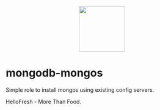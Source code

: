 <p align="center">
  <a href="https://hellofresh.com">
    <img width="120" src="https://www.hellofresh.de/images/hellofresh/press/HelloFresh_Logo.png">
  </a>
</p>


mongodb-mongos
=========

Simple role to install mongos using existing config servers.

HelloFresh - More Than Food.
